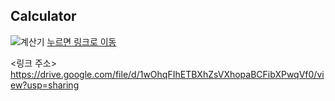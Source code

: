 ## Calculator
![계산기](https://user-images.githubusercontent.com/76423543/107515489-6bce4200-6bee-11eb-8a7d-7f4c7ee7bd6c.JPG)
[누르면 링크로 이동](https://drive.google.com/file/d/1wOhqFIhETBXhZsVXhopaBCFibXPwqVf0/view?usp=sharing)

<링크 주소>
https://drive.google.com/file/d/1wOhqFIhETBXhZsVXhopaBCFibXPwqVf0/view?usp=sharing
